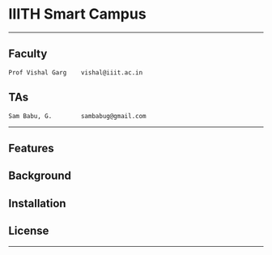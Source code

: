 # IIITH Smart Campus

************************************

## Faculty
	Prof Vishal Garg	vishal@iiit.ac.in
	
## TAs
	Sam Babu, G.		sambabug@gmail.com

************************************

## Features

## Background

## Installation

## License

************************************